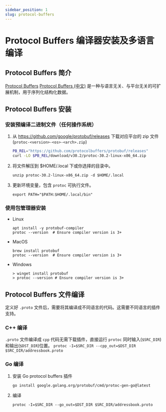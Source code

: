 ```yaml
---
sidebar_position: 1
slug: protocol-buffers
---
```


# Protocol Buffers 编译器安装及多语言编译

## Protocol Buffers 简介
[Protocol Buffers](https://protobuf.dev/) [Protocol Buffers (中文)](https://astro-xao.github.io/protocolbuffers.github.io/) 是一种与语言无关、与平台无关的可扩展机制，用于序列化结构化数据。

## Protocol Buffers 安装

### 安装预编译二进制文件（任何操作系统）
1. 从 https://github.com/google/protobuf/releases 下载对应平台的 zip 文件(`protoc-<version>-<os>-<arch>.zip`)
    ```bash
    PB_REL="https://github.com/protocolbuffers/protobuf/releases"
    curl -LO $PB_REL/download/v30.2/protoc-30.2-linux-x86_64.zip
    ```
2. 将文件解压到 $HOME/.local 下或你选择的目录中。
    ```
    unzip protoc-30.2-linux-x86_64.zip -d $HOME/.local
    ```
3. 更新环境变量，包含 `protoc` 可执行文件。
    ```
    export PATH="$PATH:$HOME/.local/bin"
    ```
### 使用包管理器安装
- Linux
    ```
    apt install -y protobuf-compiler
    protoc --version  # Ensure compiler version is 3+
    ```
- MacOS
    ```
    brew install protobuf
    protoc --version  # Ensure compiler version is 3+
    ```
- Windows
    ```
    > winget install protobuf
    > protoc --version # Ensure compiler version is 3+
    ```

## Protocol Buffers 文件编译
定义好 `.proto` 文件后，需要将其编译成不同语言的代码。这需要不同语言的插件支持。

### C++ 编译
`.proto` 文件编译成 `cpp` 代码无需下载插件，直接运行 `protoc` 同时输入(`$SRC_DIR`)和输出(`$DST_DIR`)位置。
    ```
    protoc -I=$SRC_DIR --cpp_out=$DST_DIR $SRC_DIR/addressbook.proto
    ```

### Go 编译
1. 安装 Go protocol buffers 插件
    ```
    go install google.golang.org/protobuf/cmd/protoc-gen-go@latest
    ```
2. 编译
    ```
    protoc -I=$SRC_DIR --go_out=$DST_DIR $SRC_DIR/addressbook.proto
    ```


